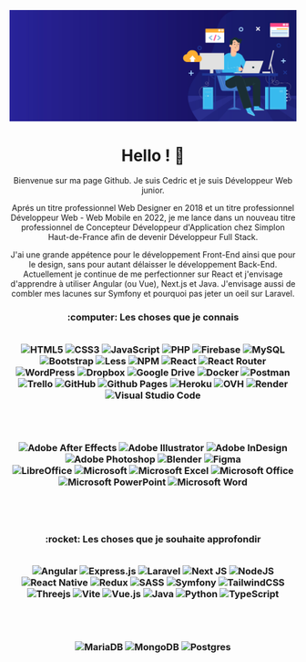 ![Cover](asset/banner.jpg)
<h1 align="center">Hello ! 👋</h1>
<p align="center">Bienvenue sur ma page Github. Je suis Cedric et je suis Développeur Web junior. </p>

<p align="center">Aprés un titre professionnel Web Designer en 2018 et un titre professionnel Développeur Web - Web Mobile en 2022, je me lance dans un nouveau titre professionnel de Concepteur Développeur d'Application chez Simplon Haut-de-France afin de devenir Développeur Full Stack. </p>

<p align="center">J'ai une grande appétence pour le développement Front-End ainsi que pour le design, sans pour autant délaisser le développement Back-End. Actuellement je continue de me perfectionner sur React et j'envisage d'apprendre à utiliser Angular (ou Vue), Next.js et Java. J'envisage aussi de combler mes lacunes sur Symfony et pourquoi pas jeter un oeil sur Laravel. </p>

<h3 align="center">:computer: Les choses que je connais </3>
</br></br>
<p align="center">
  <!-- <img alt="Bootstrap" src="https://img.shields.io/badge/bootstrap-%23563D7C.svg?style=for-the-badge&logo=bootstrap&logoColor=white" /> -->
  <img alt="HTML5" src="https://img.shields.io/badge/html5-%23E34F26.svg?style=flat-round&logo=html5&logoColor=white" />
  <img alt="CSS3" src="https://img.shields.io/badge/css3-%231572B6.svg??style=flat-round&logo=css3&logoColor=white" />
  <img alt="JavaScript" src="https://img.shields.io/badge/javascript-%23323330.svg??style=flat-round&logo=javascript&logoColor=%23F7DF1E" />
  <img alt="PHP" src="https://img.shields.io/badge/php-%23777BB4.svg??style=flat-round&logo=php&logoColor=white" />
  <img alt="Firebase" src="https://img.shields.io/badge/Firebase-039BE5??style=flat-round&logo=Firebase&logoColor=white" />
  <img alt="MySQL" src="https://img.shields.io/badge/mysql-%2300f.svg??style=flat-round&logo=mysql&logoColor=white" />
  <img alt="Bootstrap" src="https://img.shields.io/badge/bootstrap-%23563D7C.svg??style=flat-round&logo=bootstrap&logoColor=white" />
  <img alt="Less" src="https://img.shields.io/badge/less-2B4C80??style=flat-round&logo=less&logoColor=white" />
  <img alt="NPM" src="https://img.shields.io/badge/NPM-%23CB3837.svg??style=flat-round&logo=npm&logoColor=white" />
  <img alt="React" src="https://img.shields.io/badge/react-%2320232a.svg??style=flat-round&logo=react&logoColor=%2361DAFB" />
  <img alt="React Router" src="https://img.shields.io/badge/React_Router-CA4245??style=flat-round&logo=react-router&logoColor=white" />
  <img alt="WordPress" src="https://img.shields.io/badge/WordPress-%23117AC9.svg??style=flat-round&logo=WordPress&logoColor=white" />
  <img alt="Dropbox" src="https://img.shields.io/badge/Dropbox-%233B4D98.svg??style=flat-round&logo=Dropbox&logoColor=white" />
  <img alt="Google Drive" src="https://img.shields.io/badge/Google%20Drive-4285F4??style=flat-round&logo=googledrive&logoColor=white" />
  <img alt="Docker" src="https://img.shields.io/badge/docker-%230db7ed.svg??style=flat-round&logo=docker&logoColor=white" />
  <img alt="Postman" src="https://img.shields.io/badge/Postman-FF6C37??style=flat-round&logo=postman&logoColor=white" />
  <img alt="Trello" src="https://img.shields.io/badge/Trello-%23026AA7.svg??style=flat-round&logo=Trello&logoColor=white" />
  <img alt="GitHub" src="https://img.shields.io/badge/github-%23121011.svg??style=flat-round&logo=github&logoColor=white" />

  <img alt="Github Pages" src="https://img.shields.io/badge/github%20pages-121013??style=flat-round&logo=github&logoColor=white" />
  <img alt="Heroku" src="https://img.shields.io/badge/heroku-%23430098.svg??style=flat-round&logo=heroku&logoColor=white" />
  <img alt="OVH" src="https://img.shields.io/badge/ovh-%23123F6D.svg??style=flat-round&logo=ovh&logoColor=#123F6D" />
  <img alt="Render" src="https://img.shields.io/badge/Render-%46E3B7.svg??style=flat-round&logo=render&logoColor=white" />

  <!-- <img alt="CodePen" src="https://img.shields.io/badge/CodePen-white??style=flat-round&logo=codepen&logoColor=black" />
  <img alt="Notepad++" src="https://img.shields.io/badge/Notepad++-90E59A.svg??style=flat-round&logo=notepad%2b%2b&logoColor=black" />
  <img alt="Sublime Text" src="https://img.shields.io/badge/sublime_text-%23575757.svg??style=flat-round&logo=sublime-text&logoColor=important" /> -->
  <img alt="Visual Studio Code" src="https://img.shields.io/badge/Visual%20Studio%20Code-0078d7.svg??style=flat-round&logo=visual-studio-code&logoColor=white" />

  <!-- <img alt="Edge" src="https://img.shields.io/badge/Edge-0078D7??style=flat-round&logo=Microsoft-edge&logoColor=white" />
  <img alt="Firefox" src="https://img.shields.io/badge/Firefox-FF7139??style=flat-round&logo=Firefox-Browser&logoColor=white" />
  <img alt="Google Chrome" src="https://img.shields.io/badge/Google%20Chrome-4285F4??style=flat-round&logo=GoogleChrome&logoColor=white" />
  <img alt="Opera" src="https://img.shields.io/badge/Opera-FF1B2D??style=flat-round&logo=Opera&logoColor=white" />
  <img alt="Safari" src="https://img.shields.io/badge/Safari-000000??style=flat-round&logo=Safari&logoColor=white" /> -->
</p></br></br>
<p align="center">
  <img alt="Adobe After Effects" src="https://img.shields.io/badge/Adobe%20After%20Effects-9999FF.svg??style=flat-round&logo=Adobe%20After%20Effects&logoColor=white" />
  <img alt="Adobe Illustrator" src="https://img.shields.io/badge/adobe%20illustrator-%23FF9A00.svg??style=flat-round&logo=adobe%20illustrator&logoColor=white" />
  <img alt="Adobe InDesign" src="https://img.shields.io/badge/Adobe%20InDesign-49021F??style=flat-round&logo=adobeindesign&logoColor=white" />
  <img alt="Adobe Photoshop" src="https://img.shields.io/badge/adobe%20photoshop-%2331A8FF.svg??style=flat-round&logo=adobe%20photoshop&logoColor=white" />
  <img alt="Blender" src="https://img.shields.io/badge/blender-%23F5792A.svg??style=flat-round&logo=blender&logoColor=white" />
  <img alt="Figma" src="https://img.shields.io/badge/figma-%23F24E1E.svg??style=flat-round&logo=figma&logoColor=white" />
</br>
  <img alt="LibreOffice" src="https://img.shields.io/badge/LibreOffice-%2318A303??style=flat-round&logo=LibreOffice&logoColor=white" />
  <img alt="Microsoft" src="https://img.shields.io/badge/Microsoft-0078D4??style=flat-round&logo=microsoft&logoColor=white" />
  <img alt="Microsoft Excel" src="https://img.shields.io/badge/Microsoft_Excel-217346??style=flat-round&logo=microsoft-excel&logoColor=white" />
  <img alt="Microsoft Office" src="https://img.shields.io/badge/Microsoft_Office-D83B01??style=flat-round&logo=microsoft-office&logoColor=white" />
  <img alt="Microsoft PowerPoint" src="https://img.shields.io/badge/Microsoft_PowerPoint-B7472A??style=flat-round&logo=microsoft-powerpoint&logoColor=white" />
  <img alt="Microsoft Word" src="https://img.shields.io/badge/Microsoft_Word-2B579A??style=flat-round&logo=microsoft-word&logoColor=white" />
</p></br></br>
<h3 align="center">:rocket: Les choses que je souhaite approfondir </3>
</br></br>
<p align="center">
<img alt="Angular" src="https://img.shields.io/badge/angular-%23DD0031.svg??style=flat-round&logo=angular&logoColor=white" />
<img alt="Express.js" src="https://img.shields.io/badge/express.js-%23404d59.svg??style=flat-round&logo=express&logoColor=%2361DAFB" />
<img alt="Laravel" src="https://img.shields.io/badge/laravel-%23FF2D20.svg??style=flat-round&logo=laravel&logoColor=white" />
<img alt="Next JS" src="https://img.shields.io/badge/Next-black??style=flat-round&logo=next.js&logoColor=white" />
<img alt="NodeJS" src="https://img.shields.io/badge/node.js-6DA55F??style=flat-round&logo=node.js&logoColor=white" />
<img alt="React Native" src="https://img.shields.io/badge/react_native-%2320232a.svg??style=flat-round&logo=react&logoColor=%2361DAFB" />
<img alt="Redux" src="https://img.shields.io/badge/redux-%23593d88.svg??style=flat-round&logo=redux&logoColor=white" />
<img alt="SASS" src="https://img.shields.io/badge/SASS-hotpink.svg??style=flat-round&logo=SASS&logoColor=white" />
<img alt="Symfony" src="https://img.shields.io/badge/symfony-%23000000.svg??style=flat-round&logo=symfony&logoColor=white" />
<img alt="TailwindCSS" src="https://img.shields.io/badge/tailwindcss-%2338B2AC.svg??style=flat-round&logo=tailwind-css&logoColor=white" />
<img alt="Threejs" src="https://img.shields.io/badge/threejs-black??style=flat-round&logo=three.js&logoColor=white" />
<img alt="Vite" src="https://img.shields.io/badge/vite-%23646CFF.svg??style=flat-round&logo=vite&logoColor=white" />
<img alt="Vue.js" src="https://img.shields.io/badge/vuejs-%2335495e.svg??style=flat-round&logo=vuedotjs&logoColor=%234FC08D" />
<img alt="Java" src="https://img.shields.io/badge/java-%23ED8B00.svg??style=flat-round&logo=openjdk&logoColor=white" />
<img alt="Python" src="https://img.shields.io/badge/python-3670A0??style=flat-round&logo=python&logoColor=ffdd54" />
<img alt="TypeScript" src="https://img.shields.io/badge/typescript-%23007ACC.svg??style=flat-round&logo=typescript&logoColor=white" />
</p></br></br>
<p align="center">
<img alt="MariaDB" src="https://img.shields.io/badge/MariaDB-003545??style=flat-round&logo=mariadb&logoColor=white" />
<img alt="MongoDB" src="https://img.shields.io/badge/MongoDB-%234ea94b.svg??style=flat-round&logo=mongodb&logoColor=white" />
<img alt="Postgres" src="https://img.shields.io/badge/postgres-%23316192.svg??style=flat-round&logo=postgresql&logoColor=white" />
</p>
